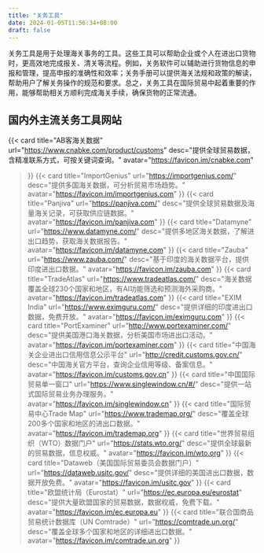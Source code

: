 ```yaml
---
title: "关务工具"
date: 2024-01-05T11:56:34+08:00
draft: false
---
```



关务工具是用于处理海关事务的工具。这些工具可以帮助企业或个人在进出口货物时，更高效地完成报关、清关等流程。例如，关务软件可以辅助进行货物信息的申报和管理，提高申报的准确性和效率；关务手册可以提供海关法规和政策的解读，帮助用户了解关务操作的规范和要求。总之，关务工具在国际贸易中起着重要的作用，能够帮助相关方顺利完成海关手续，确保货物的正常流通。

## 国内外主流关务工具网站

<div class="row"> 

{{< card
    title="AB客海关数据"
    url="https://www.cnabke.com/product/customs"
    desc="提供全球贸易数据，含精准联系方式，可按关键词查询。"
    avatar="https://favicon.im/cnabke.com"
>}}
{{< card
    title="ImportGenius"
    url="https://importgenius.com/"
    desc="提供多国海关数据，可分析贸易市场趋势。"
    avatar="https://favicon.im/importgenius.com"
>}}
{{< card
    title="Panjiva"
    url="https://panjiva.com/"
    desc="提供全球贸易数据及海量海关记录，可获取供应链数据。"
    avatar="https://favicon.im/panjiva.com"
>}}
{{< card
    title="Datamyne"
    url="https://www.datamyne.com/"
    desc="提供多地区海关数据，了解进出口趋势，获取海关数据报告。"
    avatar="https://favicon.im/datamyne.com"
>}}
{{< card
    title="Zauba"
    url="https://www.zauba.com/"
    desc="基于印度的海关数据平台，提供印度进出口数据。"
    avatar="https://favicon.im/zauba.com"
>}}
{{< card
    title="TradeAtlas"
    url="https://www.tradeatlas.com/"
    desc="海关数据覆盖全球230个国家和地区，有AI功能筛选和预测海外采购商。"
    avatar="https://favicon.im/tradeatlas.com"
>}}
{{< card
    title="EXIM India"
    url="https://www.eximguru.com/"
    desc="提供详细的印度进出口数据，免费开放。"
    avatar="https://favicon.im/eximguru.com"
>}}
{{< card
    title="PortExaminer"
    url="http://www.portexaminer.com/"
    desc="提供美国港口海关数据，分析美国市场进出口活动。"
    avatar="https://favicon.im/portexaminer.com"
>}}
{{< card
    title="中国海关企业进出口信用信息公示平台"
    url="http://credit.customs.gov.cn/"
    desc="中国海关官方平台，查询企业信用等级、备案信息。"
    avatar="https://favicon.im/customs.gov.cn"
>}}
{{< card
    title="中国国际贸易单一窗口"
    url="https://www.singlewindow.cn/#/"
    desc="提供一站式国际贸易业务办理服务。"
    avatar="https://favicon.im/singlewindow.cn"
>}}
{{< card
    title="国际贸易中心Trade Map"
    url="https://www.trademap.org/"
    desc="覆盖全球200多个国家和地区的进出口数据。"
    avatar="https://favicon.im/trademap.org"
>}}
{{< card
    title="世界贸易组织（WTO）数据门户"
    url="https://stats.wto.org/"
    desc="提供全球最新的贸易数据，信息权威。"
    avatar="https://favicon.im/wto.org"
>}}
{{< card
    title="Dataweb（美国国际贸易委员会数据门户）"
    url="https://dataweb.usitc.gov/"
    desc="提供详细的美国进出口数据，数据开放免费。"
    avatar="https://favicon.im/usitc.gov"
>}}
{{< card
    title="欧盟统计局（Eurostat）"
    url="https://ec.europa.eu/eurostat"
    desc="提供大量欧盟国家的贸易数据，数据权威，免费下载。"
    avatar="https://favicon.im/ec.europa.eu"
>}}
{{< card
    title="联合国商品贸易统计数据库（UN Comtrade）"
    url="https://comtrade.un.org/"
    desc="覆盖全球多个国家和地区的详细进出口数据。"
    avatar="https://favicon.im/comtrade.un.org"
>}}


</div>
